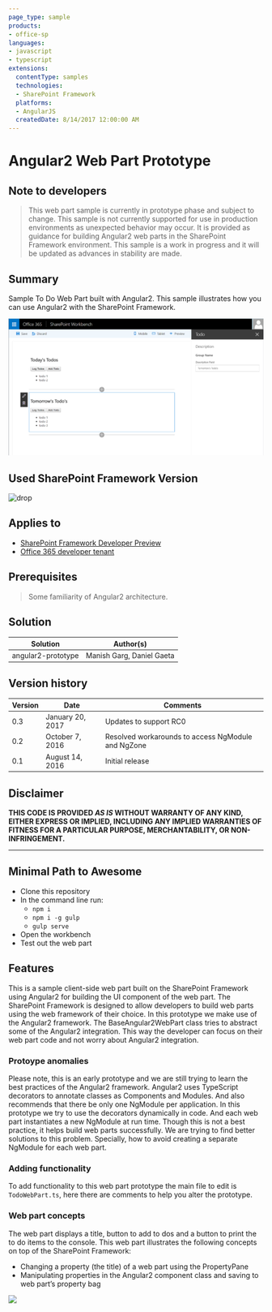 ```yaml
---
page_type: sample
products:
- office-sp
languages:
- javascript
- typescript
extensions:
  contentType: samples
  technologies:
  - SharePoint Framework
  platforms:
  - AngularJS
  createdDate: 8/14/2017 12:00:00 AM
---
```

#  Angular2 Web Part Prototype

## Note to developers
> This web part sample is currently in prototype phase and subject to change.
This sample is not currently supported for use in production environments as unexpected behavior may occur.
It is provided as guidance for building Angular2 web parts in the SharePoint Framework environment.
This sample is a work in progress and it will be updated as advances in stability are made.

## Summary
Sample To Do Web Part built with Angular2. This sample illustrates how you can use Angular2 with the SharePoint Framework.

![Sample of the search web part](./assets/preview.png)

## Used SharePoint Framework Version
![drop](https://img.shields.io/badge/drop-RC0-green.svg)

## Applies to

* [SharePoint Framework Developer Preview](https://docs.microsoft.com/sharepoint/dev/spfx/sharepoint-framework-overview)
* [Office 365 developer tenant](https://docs.microsoft.com/sharepoint/dev/spfx/set-up-your-developer-tenant)

## Prerequisites

> Some familiarity of Angular2 architecture.

## Solution

Solution|Author(s)
--------|---------
angular2-prototype | Manish Garg, Daniel Gaeta

## Version history

Version|Date|Comments
-------|----|--------
0.3|January 20, 2017| Updates to support RC0
0.2|October 7, 2016|Resolved workarounds to access NgModule and NgZone
0.1|August 14, 2016|Initial release

## Disclaimer
**THIS CODE IS PROVIDED *AS IS* WITHOUT WARRANTY OF ANY KIND, EITHER EXPRESS OR IMPLIED, INCLUDING ANY IMPLIED WARRANTIES OF FITNESS FOR A PARTICULAR PURPOSE, MERCHANTABILITY, OR NON-INFRINGEMENT.**

---

## Minimal Path to Awesome

- Clone this repository
- In the command line run:
  - `npm i`
  - `npm i -g gulp`
  - `gulp serve`
- Open the workbench
- Test out the web part

## Features
This is a sample client-side web part built on the SharePoint Framework using Angular2 for building the UI component of the web part.
The SharePoint Framework is designed to allow developers to build web parts using the web framework of their choice.
In this prototype we make use of the Angular2 framework. The BaseAngular2WebPart class tries to abstract some of the Angular2 integration.
This way the developer can focus on their web part code and not worry about Angular2 integration.

### Protoype anomalies
Please note, this is an early prototype and we are still trying to learn the best practices of the Angular2 framework.
Angular2 uses TypeScript decorators to annotate classes as Components and Modules.
And also recommends that there be only one NgModule per application.
In this prototype we try to use the decorators dynamically in code.
And each web part instantiates a new NgModule at run time.
Though this is not a best practice, it helps build web parts successfully.
We are trying to find better solutions to this problem. Specially, how to avoid creating a separate NgModule for each web part.

### Adding functionality
To add functionality to this web part prototype the main file to edit is `TodoWebPart.ts`, here there are comments to help you alter the prototype.

### Web part concepts
The web part displays a title, button to add to dos and a button to print the to do items to the console.
This web part illustrates the following concepts on top of the SharePoint Framework:

- Changing a property (the title) of a web part using the PropertyPane
- Manipulating properties in the Angular2 component class and saving to web part’s property bag

<img src="https://telemetry.sharepointpnp.com/sp-dev-fx-webparts/samples/angular2-prototype" />
